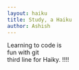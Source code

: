 ```yaml
---
layout: haiku
title: Study, a Haiku
author: Ashish
---
```


Learning to code is<br>
fun with git<br>
third line for Haiky. !!!!<br>
